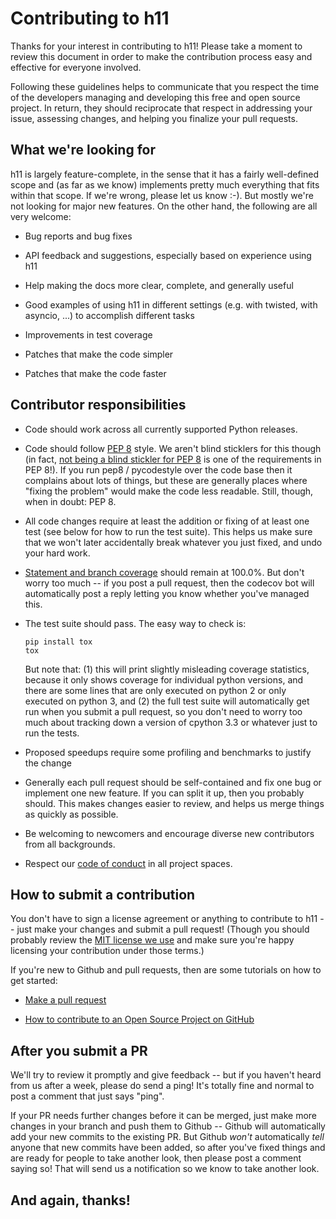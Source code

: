 <!-- https://github.com/nayafia/contributing-template/blob/master/CONTRIBUTING-template.md -->

# Contributing to h11

Thanks for your interest in contributing to h11! Please take a moment
to review this document in order to make the contribution process easy
and effective for everyone involved.

Following these guidelines helps to communicate that you respect the
time of the developers managing and developing this free and open
source project. In return, they should reciprocate that respect in
addressing your issue, assessing changes, and helping you finalize
your pull requests.


## What we're looking for

h11 is largely feature-complete, in the sense that it has a fairly
well-defined scope and (as far as we know) implements pretty much
everything that fits within that scope. If we're wrong, please let us
know :-). But mostly we're not looking for major new features. On the
other hand, the following are all very welcome:

* Bug reports and bug fixes

* API feedback and suggestions, especially based on experience using
  h11

* Help making the docs more clear, complete, and generally useful

* Good examples of using h11 in different settings (e.g. with twisted,
  with asyncio, ...) to accomplish different tasks

* Improvements in test coverage

* Patches that make the code simpler

* Patches that make the code faster


## Contributor responsibilities

* Code should work across all currently supported Python releases.

* Code should follow
  [PEP 8](https://www.python.org/dev/peps/pep-0008/) style. We aren't
  blind sticklers for this though (in fact,
  [not being a blind stickler for PEP 8](https://www.python.org/dev/peps/pep-0008/#a-foolish-consistency-is-the-hobgoblin-of-little-minds)
  is one of the requirements in PEP 8!). If you run pep8 / pycodestyle
  over the code base then it complains about lots of things, but these
  are generally places where "fixing the problem" would make the code
  less readable. Still, though, when in doubt: PEP 8.

* All code changes require at least the addition or fixing of at least
  one test (see below for how to run the test suite). This helps us
  make sure that we won't later accidentally break whatever you just
  fixed, and undo your hard work.

* [Statement and branch coverage](https://codecov.io/gh/njsmith/h11)
  should remain at 100.0%. But don't worry too much -- if you post a
  pull request, then the codecov bot will automatically post a reply
  letting you know whether you've managed this.

* The test suite should pass. The easy way to check is:

  ```
  pip install tox
  tox
  ```

  But note that: (1) this will print slightly misleading coverage
  statistics, because it only shows coverage for individual python
  versions, and there are some lines that are only executed on python
  2 or only executed on python 3, and (2) the full test suite will
  automatically get run when you submit a pull request, so you don't
  need to worry too much about tracking down a version of cpython 3.3
  or whatever just to run the tests.

* Proposed speedups require some profiling and benchmarks to justify
  the change

* Generally each pull request should be self-contained and fix one bug
  or implement one new feature. If you can split it up, then you
  probably should. This makes changes easier to review, and helps us
  merge things as quickly as possible.

* Be welcoming to newcomers and encourage diverse new contributors
  from all backgrounds.

* Respect our
  [code of conduct](https://github.com/njsmith/h11/blob/master/CODE_OF_CONDUCT.md>)
  in all project spaces.


## How to submit a contribution

You don't have to sign a license agreement or anything to contribute
to h11 -- just make your changes and submit a pull request! (Though
you should probably review the
[MIT license we use](https://github.com/njsmith/h11/blob/master/LICENSE.txt)
and make sure you're happy licensing your contribution under those
terms.)

If you're new to Github and pull requests, then are some tutorials on
how to get started:

* [Make a pull request](http://makeapullrequest.com/)

* [How to contribute to an Open Source Project on GitHub](https://egghead.io/series/how-to-contribute-to-an-open-source-project-on-github)


## After you submit a PR

We'll try to review it promptly and give feedback -- but if you
haven't heard from us after a week, please do send a ping! It's
totally fine and normal to post a comment that just says "ping".

If your PR needs further changes before it can be merged, just make
more changes in your branch and push them to Github -- Github will
automatically add your new commits to the existing PR. But Github
*won't* automatically *tell* anyone that new commits have been added,
so after you've fixed things and are ready for people to take another
look, then please post a comment saying so! That will send us a
notification so we know to take another look.

## And again, thanks!
